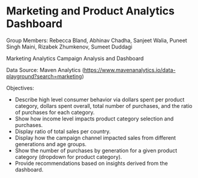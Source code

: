 # Marketing and Product Analytics Dashboard

Group Members: Rebecca Bland, Abhinav Chadha, Sanjeet Walia, Puneet Singh Maini, Rizabek Zhumkenov, Sumeet Duddagi

Marketing Analytics Campaign Analysis and Dashboard

Data Source: Maven Analytics (https://www.mavenanalytics.io/data-playground?search=marketing)

Objectives:
- Describe high level consumer behavior via dollars spent per product category, dollars spent overall, total number of purchases, and the ratio of purchases for each category.
- Show how income level impacts product category selection and purchases.
- Display ratio of total sales per country.
- Display how the campaign channel impacted sales from different generations and age groups.
- Show the number of purchases by generation for a given product category (dropdown for product category).
- Provide recommendations based on insights derived from the dashboard. 
